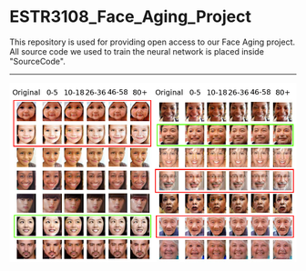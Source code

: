 # ESTR3108_Face_Aging_Project
This repository is used for providing open access to our Face Aging project.
All source code we used to train the neural network is placed inside "SourceCode".
***
![](ResultSample/finalResult_with_boxs_shorter.jpg)
